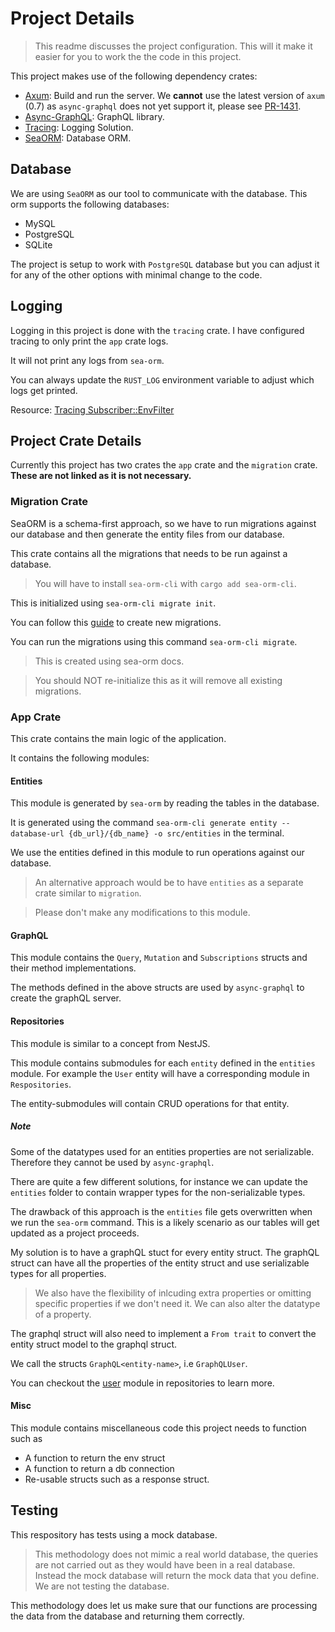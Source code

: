 # Project Details
> This readme discusses the project configuration. This will it make it easier for you to work the the code in this project.

This project makes use of the following dependency crates:
- [Axum](https://docs.rs/axum/latest/axum/): Build and run the server. We **cannot** use the latest version of `axum` (0.7) as `async-graphql` does not yet support it, please see [PR-1431](https://github.com/async-graphql/async-graphql/pull/1431).
- [Async-GraphQL](https://async-graphql.github.io/async-graphql/en/introduction.html): GraphQL library.
- [Tracing](https://crates.io/crates/tracing): Logging Solution.
- [SeaORM](https://www.sea-ql.org/SeaORM/docs/index/): Database ORM.

## Database

We are using `SeaORM` as our tool to communicate with the database. This orm supports the following databases:
- MySQL
- PostgreSQL
- SQLite

The project is setup to work with `PostgreSQL` database but you can adjust it for any of the other options with minimal change to the code.

## Logging

Logging in this project is done with the `tracing` crate. I have configured tracing to only print the `app` crate logs.

It will not print any logs from `sea-orm`.

You can always update the `RUST_LOG` environment variable to adjust which logs get printed.

Resource: [Tracing Subscriber::EnvFilter](https://docs.rs/tracing-subscriber/latest/tracing_subscriber/filter/struct.EnvFilter.html)


## Project Crate Details
Currently this project has two crates the `app` crate and the `migration` crate. **These are not linked as it is not necessary.**

### Migration Crate
SeaORM is a schema-first approach, so we have to run migrations against our database and then generate the entity files from our database.

This crate contains all the migrations that needs to be run against a database.

> You will have to install `sea-orm-cli` with `cargo add sea-orm-cli`.

This is initialized using `sea-orm-cli migrate init`.

You can follow this [guide](https://www.sea-ql.org/sea-orm-tutorial/ch01-02-migration-cli.html#define-the-migrations) to create new migrations.

You can run the migrations using this command `sea-orm-cli migrate`.

> This is created using sea-orm docs.

> You should NOT re-initialize this as it will remove all existing migrations.

### App Crate

This crate contains the main logic of the application.

It contains the following modules:

#### Entities
This module is generated by `sea-orm` by reading the tables in the database.

It is generated using the command `sea-orm-cli generate entity --database-url {db_url}/{db_name} -o src/entities` in the terminal.

We use the entities defined in this module to run operations against our database.

> An alternative approach would be to have `entities` as a separate crate similar to `migration`.

> Please don't make any modifications to this module.

#### GraphQL
This module contains the `Query`, `Mutation` and `Subscriptions` structs and their method implementations.

The methods defined in the above structs are used by `async-graphql` to create the graphQL server.

#### Repositories
This module is similar to a concept from NestJS.

This module contains submodules for each `entity` defined in the `entities` module. For example the `User` entity will have a corresponding module in `Respositories`.

The entity-submodules will contain CRUD operations for that entity.

##### Note

Some of the datatypes used for an entities properties are not serializable. Therefore they cannot be used by `async-graphql`.

There are quite a few different solutions, for instance we can update the `entities` folder to contain wrapper types for the non-serializable types.

The drawback of this approach is the `entities` file gets overwritten when we run the `sea-orm` command. This is a likely scenario as our tables will get updated as a project proceeds.

My solution is to have a graphQL stuct for every entity struct. The graphQL struct can have all the properties of the entity struct and use serializable types for all properties.

> We also have the flexibility of inlcuding extra properties or omitting specific properties if we don't need it. We can also alter the datatype of a property.

The graphql struct will also need to implement a `From trait` to convert the entity struct model to the graphql struct.

We call the structs `GraphQL<entity-name>`, i.e `GraphQLUser`.

You can checkout the [user](/src/repositories/user/mod.rs) module in repositories to learn more.

#### Misc
This module contains miscellaneous code this project needs to function such as

- A function to return the env struct
- A function to return a db connection
- Re-usable structs such as a response struct.

## Testing

This respository has tests using a mock database.

> This methodology does not mimic a real world database, the queries are not carried out as they would have been in a real database. Instead the mock database will return the mock data that you define. We are not testing the database.

This methodology does let us make sure that our functions are processing the data from the database and returning them correctly.